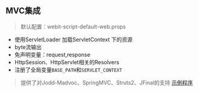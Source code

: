 ## MVC集成

> 默认配置：webit-script-default-web.props

+ 使用ServletLoader 加载ServletContext 下的资源
+ byte流输出
+ 免声明变量：request,response
+ HttpSession、HttpServlet相关的Resolvers
+ 注册了全局变量`BASE_PATH`和`SERVLET_CONTEXT`


> 提供了对Jodd-Madvoc、SpringMVC、Struts2、JFinal的支持 [示例程序][mvc-demo]


[mvc-demo]: https://github.com/zqq90/webitscript-mvc-demo